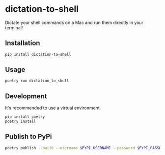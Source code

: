 # dictation-to-shell

Dictate your shell commands on a Mac and run them directly in your terminal!

## Installation

```sh
pip install dictation-to-shell
```

## Usage

```sh
poetry run dictation_to_shell
```

## Development

It's recommended to use a virtual environment.

```sh
pip install poetry
poetry install
```

## Publish to PyPi

```sh
poetry publish --build --username $PYPI_USERNAME --password $PYPI_PASSWORD
```
